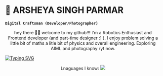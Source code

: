 # 📸 ARSHEYA SINGH PARMAR

**`Digital Craftsman (Developer/Photographer)`**

<p style="text-align: center;">
  hey there 👋🏼 welcome to my github!!! I'm a Robotics Enthusiast and Frontend developer (and part-time designer :] ). I enjoy problem solving a little bit of maths a litle bit of physics and overall engineering. Exploring AIML and photography ryt now.
</p>

[![Typing SVG](https://readme-typing-svg.demolab.com/?lines=First+line+of+text;Second+line+of+text)](https://git.io/typing-svg)

<p align="center">
  Lnaguages I know:
  <a href="https://skillicons.dev">
    <img src="https://skillicons.dev/icons?i=html,css,js,ts,tailwind,sass,react,vite,nextjs,npm,yarn,bun,c,cpp,blender,bootstrap,codepen,docker,express,figma,firebase,nodejs,git,github,java,python,latex,obsidian" />
  </a>
</p>
